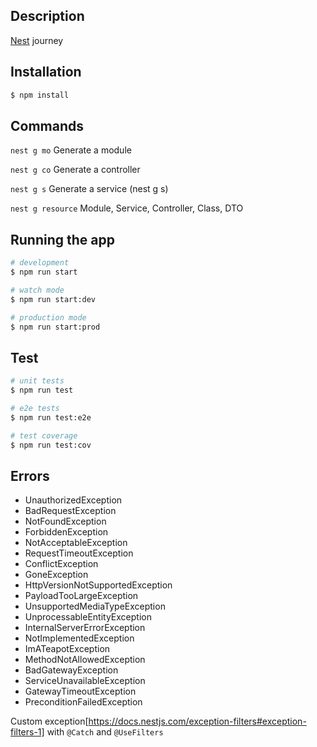 ## Description

[Nest](https://github.com/nestjs/nest) journey

## Installation

```bash
$ npm install
```

## Commands

`nest g mo`
Generate a module

`nest g co`
Generate a controller

`nest g s`
Generate a service (nest g s)

`nest g resource`
Module, Service, Controller, Class, DTO

## Running the app

```bash
# development
$ npm run start

# watch mode
$ npm run start:dev

# production mode
$ npm run start:prod
```

## Test

```bash
# unit tests
$ npm run test

# e2e tests
$ npm run test:e2e

# test coverage
$ npm run test:cov
```

## Errors

- UnauthorizedException
- BadRequestException
- NotFoundException
- ForbiddenException
- NotAcceptableException
- RequestTimeoutException
- ConflictException
- GoneException
- HttpVersionNotSupportedException
- PayloadTooLargeException
- UnsupportedMediaTypeException
- UnprocessableEntityException
- InternalServerErrorException
- NotImplementedException
- ImATeapotException
- MethodNotAllowedException
- BadGatewayException
- ServiceUnavailableException
- GatewayTimeoutException
- PreconditionFailedException

Custom exception[https://docs.nestjs.com/exception-filters#exception-filters-1]
with `@Catch` and `@UseFilters`
